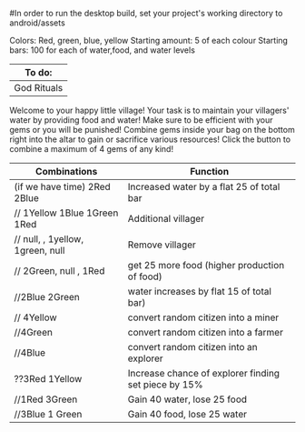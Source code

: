#In order to run the desktop build, set your project's working directory to android/assets

Colors: Red, green, blue, yellow                Starting amount: 5 of each colour              Starting bars: 100 for each of water,food, and water levels

| To do: | 
| -------- | 
| God Rituals | 


Welcome to your happy little village! Your task is to maintain your villagers' water by providing food and water! Make sure to be efficient with your gems or you will be punished!
Combine gems inside your bag on the bottom right into the altar to gain or sacrifice various resources! Click the button to combine a maximum of 4 gems of any kind! 

| Combinations  | Function |
| ------------- | -------- |
| (if we have time) 2Red 2Blue | Increased water by a flat 25 of total bar |
| // 1Yellow  1Blue  1Green  1Red | Additional villager |
| //  null, , 1yellow, 1green, null | Remove villager |
| // 2Green, null , 1Red | get 25 more food (higher production of food)  |
| //2Blue  2Green | water increases by flat 15 of total bar) |
| // 4Yellow | convert random citizen into a miner |
| //4Green | convert random citizen into a farmer |
| //4Blue | convert random citizen into an explorer |
| ??3Red 1Yellow | Increase chance of explorer finding set piece by 15% |
| //1Red 3Green | Gain 40 water, lose 25 food |
| //3Blue 1 Green | Gain 40 food, lose 25 water |